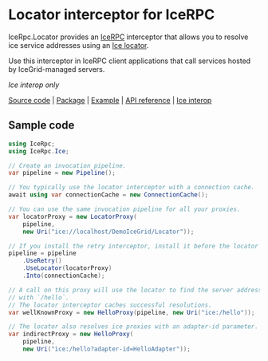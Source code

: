 # Locator interceptor for IceRPC

IceRpc.Locator provides an [IceRPC][icerpc-csharp] interceptor that allows you to resolve ice service addresses using an
[Ice locator][locator].

Use this interceptor in IceRPC client applications that call services hosted by IceGrid-managed servers.

_Ice interop only_

[Source code][source] | [Package][package] | [Example][example] | [API reference][api] | [Ice interop][interop]

## Sample code

```csharp
using IceRpc;
using IceRpc.Ice;

// Create an invocation pipeline.
var pipeline = new Pipeline();

// You typically use the locator interceptor with a connection cache.
await using var connectionCache = new ConnectionCache();

// You can use the same invocation pipeline for all your proxies.
var locatorProxy = new LocatorProxy(
    pipeline,
    new Uri("ice://localhost/DemoIceGrid/Locator"));

// If you install the retry interceptor, install it before the locator interceptor.
pipeline = pipeline
    .UseRetry()
    .UseLocator(locatorProxy)
    .Into(connectionCache);

// A call on this proxy will use the locator to find the server address(es) associated
// with `/hello`.
// The locator interceptor caches successful resolutions.
var wellKnownProxy = new HelloProxy(pipeline, new Uri("ice:/hello"));

// The locator also resolves ice proxies with an adapter-id parameter.
var indirectProxy = new HelloProxy(
    pipeline,
    new Uri("ice:/hello?adapter-id=HelloAdapter"));
```

[api]: https://docs.icerpc.dev/api/csharp/api/IceRpc.Locator.html
[icerpc-csharp]: https://github.com/icerpc/icerpc-csharp
[interop]: https://docs.icerpc.dev/icerpc-for-ice-users
[example]: https://github.com/icerpc/icerpc-csharp/tree/0.1.x/examples/Interop/IceGrid
[locator]: https://doc.zeroc.com/ice/3.7/client-server-features/locators
[package]: https://www.nuget.org/packages/IceRpc.Locator
[source]: https://github.com/icerpc/icerpc-csharp/tree/0.1.x/src/IceRpc.Locator
